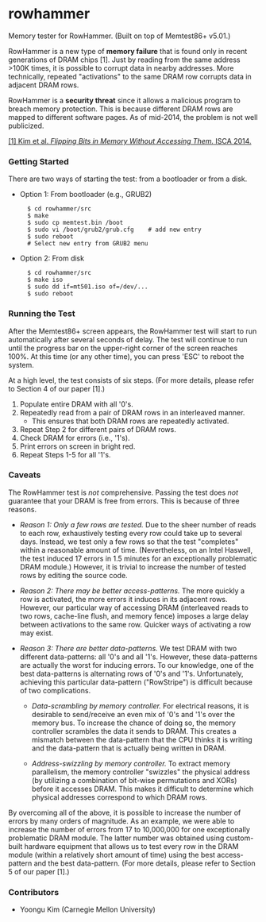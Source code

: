 # rowhammer

Memory tester for RowHammer. (Built on top of Memtest86+ v5.01.)

RowHammer is a new type of **memory failure** that is found only in recent generations of DRAM chips \[1\]. Just by reading from the same address >100K times, it is possible to corrupt data in nearby addresses. More technically, repeated "activations" to the same DRAM row corrupts data in adjacent DRAM rows. 

RowHammer is a **security threat** since it allows a malicious program to breach memory protection. This is because different DRAM rows are mapped to different software pages. As of mid-2014, the problem is not well publicized.

[\[1\] Kim et al. *Flipping Bits in Memory Without Accessing Them.* ISCA 2014.](http://users.ece.cmu.edu/~yoonguk/papers/kim-isca14.pdf)

### Getting Started

There are two ways of starting the test: from a bootloader or from a disk.

- Option 1: From bootloader (e.g., GRUB2)  

        $ cd rowhammer/src
        $ make
        $ sudo cp memtest.bin /boot 
        $ sudo vi /boot/grub2/grub.cfg    # add new entry
        $ sudo reboot
        # Select new entry from GRUB2 menu

- Option 2: From disk

        $ cd rowhammer/src 
        $ make iso
        $ sudo dd if=mt501.iso of=/dev/...
        $ sudo reboot

### Running the Test

After the Memtest86+ screen appears, the RowHammer test will start to run automatically after several seconds of delay. The test will continue to run until the progress bar on the upper-right corner of the screen reaches 100%. At this time (or any other time), you can press 'ESC' to reboot the system.

At a high level, the test consists of six steps. (For more details, please refer to Section 4 of our paper [1].)

1. Populate entire DRAM with all '0's.
2. Repeatedly read from a pair of DRAM rows in an interleaved manner.
    - This ensures that both DRAM rows are repeatedly activated.
3. Repeat Step 2 for different pairs of DRAM rows.
4. Check DRAM for errors (i.e., '1's).
5. Print errors on screen in bright red.
6. Repeat Steps 1-5 for all '1's.

### Caveats

The RowHammer test is *not* comprehensive. Passing the test does *not* guarantee that your DRAM is free from errors. This is because of three reasons.

- *Reason 1: Only a few rows are tested.* Due to the sheer number of reads to each row, exhaustively testing every row could take up to several days. Instead, we test only a few rows so that the test "completes" within a reasonable amount of time. (Nevertheless, on an Intel Haswell, the test induced 17 errors in 1.5 minutes for an exceptionally problematic DRAM module.) However, it is trivial to increase the number of tested rows by editing the source code.

- *Reason 2: There may be better access-patterns.* The more quickly a row is activated, the more errors it induces in its adjacent rows. However, our particular way of accessing DRAM (interleaved reads to two rows, cache-line flush, and memory fence) imposes a large delay between activations to the same row. Quicker ways of activating a row may exist.

- *Reason 3: There are better data-patterns.* We test DRAM with two different data-patterns: all '0's and all '1's. However, these data-patterns are actually the worst for inducing errors. To our knowledge, one of the best data-patterns is alternating rows of '0's and '1's. Unfortunately, achieving this particular data-pattern ("RowStripe") is difficult because of two complications.

    - *Data-scrambling by memory controller.* For electrical reasons, it is desirable to send/receive an even mix of '0's and '1's over the memory bus. To increase the chance of doing so, the memory controller scrambles the data it sends to DRAM. This creates a mismatch between the data-pattern that the CPU thinks it is writing and the data-pattern that is actually being written in DRAM.
 
    - *Address-swizzling by memory controller.* To extract memory parallelism, the memory controller "swizzles" the physical address (by utilizing a combination of bit-wise permutations and XORs) before it accesses DRAM. This makes it difficult to determine which physical addresses correspond to which DRAM rows.

By overcoming all of the above, it is possible to increase the number of errors by many orders of magnitude. As an example, we were able to increase the number of errors from 17 to 10,000,000 for one exceptionally problematic DRAM module. The latter number was obtained using custom-built hardware equipment that allows us to test every row in the DRAM module (within a relatively short amount of time)  using the best access-pattern and the best data-pattern. (For more details, please refer to Section 5 of our paper [1].)

### Contributors

- Yoongu Kim (Carnegie Mellon University)
